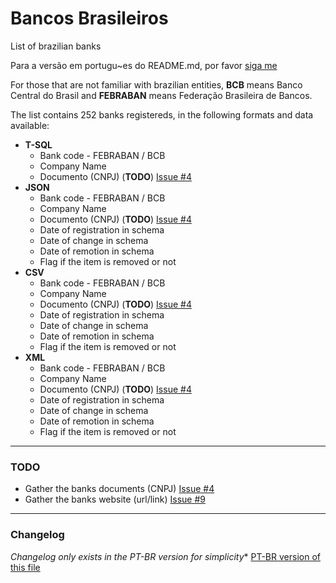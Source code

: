 # Bancos Brasileiros
List of brazilian banks 

Para a versão em portugu~es do README.md, por favor [siga me](https://github.com/guibranco/BancosBrasileiros/blob/master/README.md)

For those that are not familiar with brazilian entities, **BCB** means Banco Central do Brasil and **FEBRABAN** means Federação Brasileira de Bancos.

The list contains 252 banks registereds, in the following formats and data available:

- **T-SQL**
    - Bank code - FEBRABAN / BCB
    - Company Name
    - Documento (CNPJ) (**TODO**) [Issue #4](https://github.com/guibranco/BancosBrasileiros/issues/4)
 - **JSON**
    - Bank code - FEBRABAN / BCB
    - Company Name
    - Documento (CNPJ) (**TODO**) [Issue #4](https://github.com/guibranco/BancosBrasileiros/issues/4)
	- Date of registration in schema
	- Date of change in schema
	- Date of remotion in schema
	- Flag if the item is removed or not
- **CSV**
    - Bank code - FEBRABAN / BCB
    - Company Name
    - Documento (CNPJ) (**TODO**) [Issue #4](https://github.com/guibranco/BancosBrasileiros/issues/4)
	- Date of registration in schema
	- Date of change in schema
	- Date of remotion in schema
	- Flag if the item is removed or not
- **XML**
    - Bank code - FEBRABAN / BCB
    - Company Name
    - Documento (CNPJ) (**TODO**) [Issue #4](https://github.com/guibranco/BancosBrasileiros/issues/4)
	- Date of registration in schema
	- Date of change in schema
	- Date of remotion in schema
	- Flag if the item is removed or not
---

### TODO

- Gather the banks documents (CNPJ) [Issue #4](https://github.com/guibranco/BancosBrasileiros/issues/4)
- Gather the banks website (url/link) [Issue #9](https://github.com/guibranco/BancosBrasileiros/issues/9)

---
### Changelog

*Changelog only exists in the PT-BR version for simplicity** [PT-BR version of this file](https://github.com/guibranco/BancosBrasileiros/blob/master/README.md)
